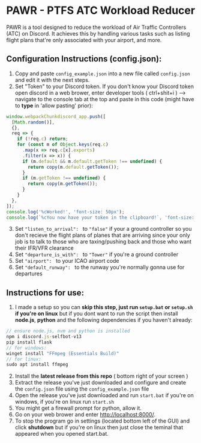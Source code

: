 # PAWR - PTFS ATC Workload Reducer

PAWR is a tool designed to reduce the workload of Air Traffic Controllers (ATC) on Discord. It achieves this by handling various tasks such as listing flight plans that're only associated with your airport, and more.

## Configuration Instructions (config.json):

1. Copy and paste `config_example.json` into a new file called `config.json` and edit it with the next steps.
2. Set "Token" to your Discord token. If you don't know your Discord token open discord in a web brower, enter developer tools ( ctrl+shit+i )  --> navigate to the console tab at the top and paste in this code (might have to **type** in 'allow pasting' prior):

```javascript
window.webpackChunkdiscord_app.push([
  [Math.random()],
  {},
  req => {
    if (!req.c) return;
    for (const m of Object.keys(req.c)
      .map(x => req.c[x].exports)
      .filter(x => x)) {
      if (m.default && m.default.getToken !== undefined) {
        return copy(m.default.getToken());
      }
      if (m.getToken !== undefined) {
        return copy(m.getToken());
      }
    }
  },
]);
console.log('%cWorked!', 'font-size: 50px');
console.log(`%cYou now have your token in the clipboard!`, 'font-size: 16px');
```
3. Set `"listen_to_arrival": ` to `"false"` if your a ground controller so you don't recieve the flight plans of planes that are arriving since your only job is to talk to those who are taxing/pushing back and those who want their IFR/VFR clearance
4. Set `"departure_is_with": ` to `"Tower"` if you're a ground controller
5. Set `"airport": ` to your ICAO airport code
6. Set `"default_runway": ` to the runway you're normally gonna use for departures

## Instructions for use:
1. I made a setup so you can **skip this step, just run `setup.bat` or `setup.sh` if you're on linux** but if you dont want to run the script then install  **node.js**, **python** and the following dependencies if you haven't already:
```js
// ensure node.js, nvm and python is installed
npm i discord.js-selfbot-v13
pip install flask
// for windows:
winget install "FFmpeg (Essentials Build)"
// for linux:
sudo apt install ffmpeg
```
2. Install the **latest release from this repo** ( bottom right of your screen )
3. Extract the release you've just downloaded and configure and create the `config.json` file using the `config_example.json` file
4. Open the release you've just downloaded and run `start.bat` if you're on windows, if you're on linux run `start.sh`
5. You might get a firewall prompt for python, allow it.
6. Go on your web brower and enter [http://localhost:8000/](http://localhost:8000/). 
7. To stop the program go in settings (located bottom left of the GUI) and click **shutdown** but if you're on linux then just close the teminal that appeared when you opened start.bat.
